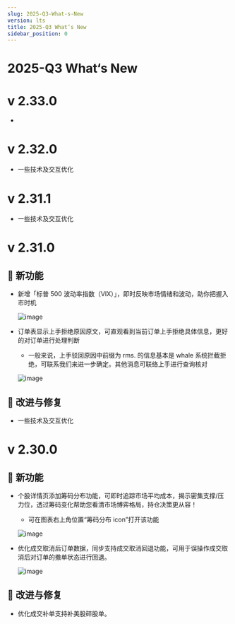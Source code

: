 ```yaml
---
slug: 2025-Q3-What-s-New
version: lts
title: 2025-Q3 What‘s New
sidebar_position: 0
---
```



# 2025-Q3 What‘s New


# v 2.33.0

- 

# v 2.32.0

- 一些技术及交互优化

# v 2.31.1

- 一些技术及交互优化

# v 2.31.0


## 🎉 新功能

- 新增「标普 500 波动率指数（VIX）」，即时反映市场情绪和波动，助你把握入市时机

    ![image](/assets/d65e3b1f35ff9978f75460f3bde419bb)

- 订单表显示上手拒绝原因原文，可直观看到当前订单上手拒绝具体信息，更好的对订单进行处理判断
    - 一般来说，上手驳回原因中前缀为 rms. 的信息基本是 whale 系统拦截拒绝，可联系我们来进一步确定。其他消息可联络上手进行查询核对

    ![image](/assets/40a809a7cdda3a741228508e94a71f9f)


## 📌 改进与修复

- 一些技术及交互优化

# v 2.30.0


## 🎉 新功能

- 个股详情页添加筹码分布功能，可即时追踪市场平均成本，揭示密集支撑/压力位，透过筹码变化帮助您看清市场博弈格局，持仓决策更从容！
    - 可在图表右上角位置“筹码分布 icon”打开该功能

    ![image](/assets/d25fd443755bcb78d7f706629c8678d6)

- 优化成交取消后订单数据，同步支持成交取消回退功能，可用于误操作成交取消后对订单的撤单状态进行回退。

    ![image](/assets/aa70788b13ba692148042d7bd36b3490)


## 📌 改进与修复

- 优化成交补单支持补美股碎股单。
